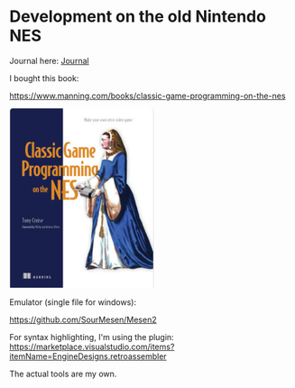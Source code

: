 # Development on the old Nintendo NES

Journal here: [Journal](journal.md)

I bought this book:

https://www.manning.com/books/classic-game-programming-on-the-nes

![](art/book.jpg)

Emulator (single file for windows):

https://github.com/SourMesen/Mesen2

For syntax highlighting, I'm using the plugin: https://marketplace.visualstudio.com/items?itemName=EngineDesigns.retroassembler

The actual tools are my own.
